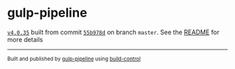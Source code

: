 # gulp-pipeline

[`v4.0.35`](../../releases/tag/v4.0.35) built from commit [`55b978d`](../../commit/55b978dc73820a07a1ca55971544b46e6371e949) on branch `master`. See the [README](../..) for more details

---
<sup>Built and published by [gulp-pipeline](https://github.com/alienfast/gulp-pipeline) using [build-control](https://github.com/alienfast/build-control)</sup>
